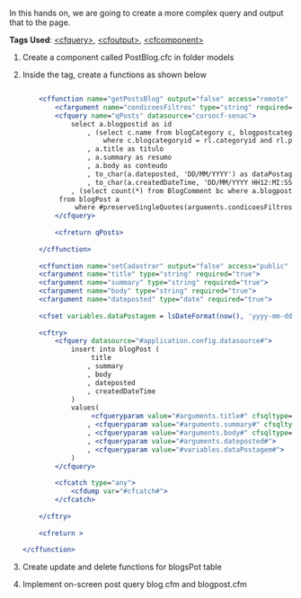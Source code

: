 In this hands on, we are going to create a more complex query and output that to the page.

**Tags Used**: [\<cfquery>](https://helpx.adobe.com/coldfusion/cfml-reference/coldfusion-tags/tags-p-q/cfquery.html), [\<cfoutput>](https://helpx.adobe.com/coldfusion/cfml-reference/coldfusion-tags/tags-m-o/cfoutput.html), [\<cfcomponent>](https://helpx.adobe.com/coldfusion/developing-applications/building-blocks-of-coldfusion-applications/building-and-using-coldfusion-components.html)


1. Create a component called PostBlog.cfc in folder models

1. Inside the <cfcomponent> tag, create a functions as shown below

    ```cfml
	
		<cffunction name="getPostsBlog" output="false" access="remote" returntype="query">
			<cfargument name="condicoesFiltros" type="string" required="true">
			<cfquery name="qPosts" datasource="cursocf-senac">
				select a.blogpostid as id
					, (select c.name from blogCategory c, blogpostcategory rl 
						where c.blogcategoryid = rl.categoryid and rl.postid = a.blogpostid limit 1) as nomeCategoria
					, a.title as titulo
					, a.summary as resumo
					, a.body as conteudo
					, to_char(a.dateposted, 'DD/MM/YYYY') as dataPostagem
					, to_char(a.createdDateTime, 'DD/MM/YYYY HH12:MI:SS') as dataHoraSistema
				, (select count(*) from BlogComment bc where a.blogpostid = bc.blogpostid) as qtdComentarios
			 from blogPost a
				 where #preserveSingleQuotes(arguments.condicoesFiltros)#
			</cfquery>
			
			<cfreturn qPosts>
			
		</cffunction>
		
		<cffunction name="setCadastrar" output="false" access="public" returntype="Any">
		<cfargument name="title" type="string" required="true">
		<cfargument name="summary" type="string" required="true">
		<cfargument name="body" type="string" required="true">
		<cfargument name="dateposted" type="date" required="true">
		
		<cfset variables.dataPostagem = lsDateFormat(now(), 'yyyy-mm-dd') &" "& lsTimeFormat(now(), 'HH:mm:ss') />
		
		<cftry>
			<cfquery datasource="#application.config.datasource#">
				insert into blogPost (
					 title
					, summary
					, body
					, dateposted
					, createdDateTime
				)
				values(
					 <cfqueryparam value="#arguments.title#" cfsqltype="cf_sql_varchar" maxlength="70">
					, <cfqueryparam value="#arguments.summary#" cfsqltype="cf_sql_longvarchar">
					, <cfqueryparam value="#arguments.body#" cfsqltype="cf_sql_longvarchar">
					, <cfqueryparam value="#arguments.dateposted#">
					, <cfqueryparam value="#variables.dataPostagem#">
				)
			</cfquery>
			
			<cfcatch type="any">
				<cfdump var="#cfcatch#">
			</cfcatch>
		
		</cftry>
		
		<cfreturn >
		
	</cffunction>
    ```

1. Create update and delete functions for blogsPot table

1. Implement on-screen post query blog.cfm and blogpost.cfm

